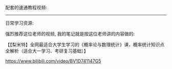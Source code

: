 配套的速通教程视频:

---

日常学习资源: 

强烈推荐这位老师的视频, 我的笔记就是按这位老师讲的内容做的: 

【【梨米特】全网最适合大学生学习的《概率论与数理统计》课，概率统计知识点全解析（适合大一学习、考研复习基础）】 

https://www.bilibili.com/video/BV1D741147G5
